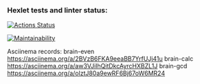 ### Hexlet tests and linter status:
[![Actions Status](https://github.com/thrtth/python-project-lvl1/actions/workflows/hexlet-check.yml/badge.svg)](https://github.com/thrtth/python-project-lvl1/actions)

[![Maintainability](https://api.codeclimate.com/v1/badges/b07e015385036637a140/maintainability)](https://codeclimate.com/github/thrtth/python-project-lvl1/maintainability)

Asciinema records:
brain-even https://asciinema.org/a/2BVzB6FKA9eeaBB7YrfUJj41u
brain-calc https://asciinema.org/a/aw3VJiIhQitDkcAyrcHXBZL1J
brain-gcd https://asciinema.org/a/olztJ80a9ewRF6Bj67oW6MR24
